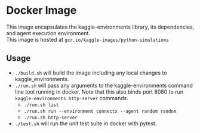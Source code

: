 # Docker Image
This image encapsulates the kaggle-environments library, its dependencies, and agent execution environment.  
This image is hosted at `gcr.io/kaggle-images/python-simulations`

## Usage
* `./build.sh` will build the image including any local changes to kaggle_environments.  
* `./run.sh` will pass any arguments to the kaggle-environments command line tool running in docker. Note that this also binds port 8080 to run `kaggle-environments http-server` commands.  
    * `./run.sh list`  
    * `./run.sh run --environment connectx --agent random random`  
    * `./run.sh http-server`  
* `./test.sh` will run the unit test suite in docker with pytest.